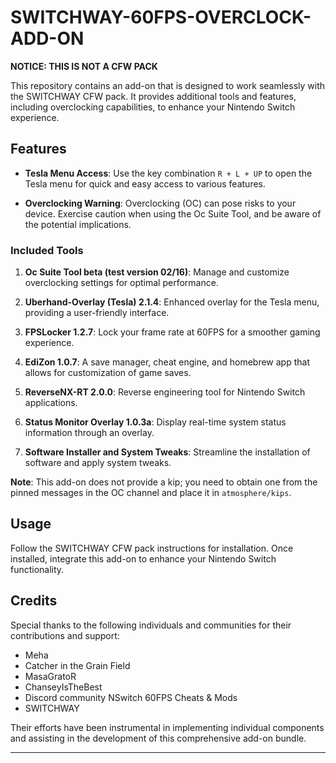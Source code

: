 # SWITCHWAY-60FPS-OVERCLOCK-ADD-ON

**NOTICE: THIS IS NOT A CFW PACK**

This repository contains an add-on that is designed to work seamlessly with the SWITCHWAY CFW pack. It provides additional tools and features, including overclocking capabilities, to enhance your Nintendo Switch experience.

## Features

- **Tesla Menu Access**: Use the key combination `R + L + UP` to open the Tesla menu for quick and easy access to various features.

- **Overclocking Warning**: Overclocking (OC) can pose risks to your device. Exercise caution when using the Oc Suite Tool, and be aware of the potential implications.

### Included Tools

1. **Oc Suite Tool beta (test version 02/16)**: Manage and customize overclocking settings for optimal performance.

2. **Uberhand-Overlay (Tesla) 2.1.4**: Enhanced overlay for the Tesla menu, providing a user-friendly interface.

3. **FPSLocker 1.2.7**: Lock your frame rate at 60FPS for a smoother gaming experience.

4. **EdiZon 1.0.7**: A save manager, cheat engine, and homebrew app that allows for customization of game saves.

5. **ReverseNX-RT 2.0.0**: Reverse engineering tool for Nintendo Switch applications.

6. **Status Monitor Overlay 1.0.3a**: Display real-time system status information through an overlay.

7. **Software Installer and System Tweaks**: Streamline the installation of software and apply system tweaks.

**Note**: This add-on does not provide a kip; you need to obtain one from the pinned messages in the OC channel and place it in `atmosphere/kips`.

## Usage

Follow the SWITCHWAY CFW pack instructions for installation. Once installed, integrate this add-on to enhance your Nintendo Switch functionality.

## Credits

Special thanks to the following individuals and communities for their contributions and support:

- Meha
- Catcher in the Grain Field
- MasaGratoR
- ChanseyIsTheBest
- Discord community NSwitch 60FPS Cheats & Mods
- SWITCHWAY

Their efforts have been instrumental in implementing individual components and assisting in the development of this comprehensive add-on bundle.

---
